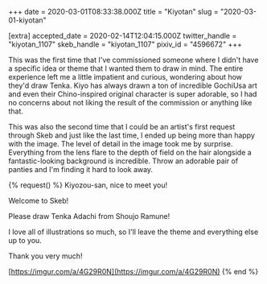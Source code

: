 +++
date = 2020-03-01T08:33:38.000Z
title = "Kiyotan"
slug = "2020-03-01-kiyotan"

[extra]
accepted_date = 2020-02-14T12:04:15.000Z
twitter_handle = "kiyotan_1107"
skeb_handle = "kiyotan_1107"
pixiv_id = "4596672"
+++

This was the first time that I've commissioned someone where I didn't have a specific idea or theme that I wanted them to draw in mind. The entire experience left me a little impatient and curious, wondering about how they'd draw Tenka. Kiyo has always drawn a ton of incredible GochiUsa art and even their Chino-inspired original character is super adorable, so I had no concerns about not liking the result of the commission or anything like that.

This was also the second time that I could be an artist's first request through Skeb and just like the last time, I ended up being more than happy with the image. The level of detail in the image took me by surprise. Everything from the lens flare to the depth of field on the hair alongside a fantastic-looking background is incredible. Throw an adorable pair of panties and I'm finding it hard to look away.

{% request() %}
Kiyozou-san, nice to meet you!

Welcome to Skeb!

Please draw Tenka Adachi from Shoujo Ramune!

I love all of illustrations so much, so I'll leave the theme and everything else up to you.

Thank you very much!

[https://imgur.com/a/4G29R0N](https://imgur.com/a/4G29R0N)
{% end %}